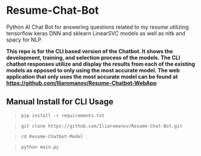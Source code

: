 # Resume-Chat-Bot
Python AI Chat Bot for answering questions related to my resume utilizing tensorflow keras DNN and sklearn LinearSVC models as well as nltk and spacy for NLP.

**This repo is for the CLI based version of the Chatbot. It shows the development, training, and selection process of the models. The CLI chatbot responses utilize and display the results from each of the existing models as opposed to only using the most accurate model. The web application that only uses the most accurate model can be found at https://github.com/Iliaromanov/Resume-Chatbot-WebApp**

<!--idea: Make this into an API and host it on heroku or aws or smthn. Then with your personal website make calls to this.-->

## Manual Install for CLI Usage

> `pip install -r requirements.txt`

> `git clone https://github.com/Iliaromanov/Resume-Chat-Bot.git`

> `cd Resume-Chatbot-Model`

> `python main.py`

